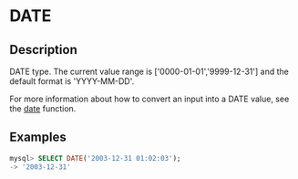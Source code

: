 # DATE

## Description

DATE type. The current value range is ['0000-01-01','9999-12-31'] and the default format is 'YYYY-MM-DD'.

For more information about how to convert an input into a DATE value, see the [date](../../sql-functions/date-time-functions/date.md) function.

## Examples

```sql
mysql> SELECT DATE('2003-12-31 01:02:03');
-> '2003-12-31'
```
